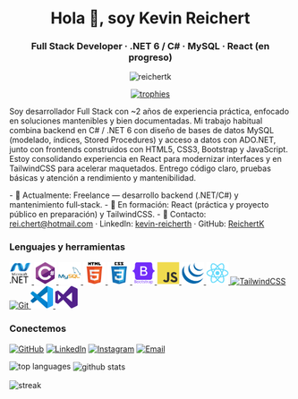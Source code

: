 <h1 align="center">Hola 👋, soy Kevin Reichert</h1>
<h3 align="center">Full Stack Developer · .NET 6 / C# · MySQL · React (en progreso)</h3>

<p align="center">
  <img src="https://komarev.com/ghpvc/?username=ReichertK&label=Profile%20views&color=0e75b6&style=flat" alt="reichertk" />
</p>

<p align="center">
  <a href="https://github.com/ryo-ma/github-profile-trophy"><img src="https://github-profile-trophy.vercel.app/?username=ReichertK" alt="trophies" /></a>
</p>

<p align="left">
Soy desarrollador Full Stack con ~2 años de experiencia práctica, enfocado en soluciones mantenibles y bien documentadas. Mi trabajo habitual combina backend en C# / .NET 6 con diseño de bases de datos MySQL (modelado, índices, Stored Procedures) y acceso a datos con ADO.NET, junto con frontends construidos con HTML5, CSS3, Bootstrap y JavaScript. Estoy consolidando experiencia en React para modernizar interfaces y en TailwindCSS para acelerar maquetados. Entrego código claro, pruebas básicas y atención a rendimiento y mantenibilidad.
</p>

<p align="left">
- 🔭 Actualmente: Freelance — desarrollo backend (.NET/C#) y mantenimiento full‑stack.  
- 🌱 En formación: React (práctica y proyecto público en preparación) y TailwindCSS.  
- 💬 Contacto: <a href="mailto:rei.chert@hotmail.com">rei.chert@hotmail.com</a> · LinkedIn: <a href="https://linkedin.com/in/kevin-reicherth">kevin-reicherth</a> · GitHub: <a href="https://github.com/ReichertK">ReichertK</a>
</p>

<h3 align="left">Lenguajes y herramientas</h3>
<p align="left">
  <a href="https://learn.microsoft.com/dotnet/" target="_blank" rel="noreferrer"> <img src="https://raw.githubusercontent.com/devicons/devicon/master/icons/dot-net/dot-net-original-wordmark.svg" alt=".NET" width="40" height="40"/> </a>
  <a href="https://docs.microsoft.com/dotnet/csharp/" target="_blank" rel="noreferrer"> <img src="https://raw.githubusercontent.com/devicons/devicon/master/icons/csharp/csharp-original.svg" alt="C#" width="40" height="40"/> </a>
  <a href="https://www.mysql.com/" target="_blank" rel="noreferrer"> <img src="https://raw.githubusercontent.com/devicons/devicon/master/icons/mysql/mysql-original-wordmark.svg" alt="MySQL" width="40" height="40"/> </a>
  <a href="https://developer.mozilla.org/es/docs/Web/HTML" target="_blank" rel="noreferrer"> <img src="https://raw.githubusercontent.com/devicons/devicon/master/icons/html5/html5-original-wordmark.svg" alt="HTML5" width="40" height="40"/> </a>
  <a href="https://developer.mozilla.org/es/docs/Web/CSS" target="_blank" rel="noreferrer"> <img src="https://raw.githubusercontent.com/devicons/devicon/master/icons/css3/css3-original-wordmark.svg" alt="CSS3" width="40" height="40"/> </a>
  <a href="https://getbootstrap.com" target="_blank" rel="noreferrer"> <img src="https://raw.githubusercontent.com/devicons/devicon/master/icons/bootstrap/bootstrap-plain-wordmark.svg" alt="Bootstrap" width="40" height="40"/> </a>
  <a href="https://developer.mozilla.org/en-US/docs/Web/JavaScript" target="_blank" rel="noreferrer"> <img src="https://raw.githubusercontent.com/devicons/devicon/master/icons/javascript/javascript-original.svg" alt="JavaScript" width="40" height="40"/> </a>
  <a href="https://jquery.com/" target="_blank" rel="noreferrer"> <img src="https://raw.githubusercontent.com/devicons/devicon/master/icons/jquery/jquery-original.svg" alt="jQuery" width="40" height="40"/> </a>
  <a href="https://reactjs.org/" target="_blank" rel="noreferrer"> <img src="https://raw.githubusercontent.com/devicons/devicon/master/icons/react/react-original.svg" alt="React" width="40" height="40"/> </a>
  <a href="https://tailwindcss.com/" target="_blank" rel="noreferrer"> <img src="https://www.vectorlogo.zone/logos/tailwindcss/tailwindcss-icon.svg" alt="TailwindCSS" width="40" height="40"/> </a>
  <a href="https://git-scm.com/" target="_blank" rel="noreferrer"> <img src="https://www.vectorlogo.zone/logos/git-scm/git-scm-icon.svg" alt="Git" width="40" height="40"/> </a>
  <a href="https://code.visualstudio.com/" target="_blank" rel="noreferrer"> <img src="https://raw.githubusercontent.com/devicons/devicon/master/icons/vscode/vscode-original.svg" alt="VS Code" width="40" height="40"/> </a>
  <a href="https://visualstudio.microsoft.com/" target="_blank" rel="noreferrer"> <img src="https://raw.githubusercontent.com/devicons/devicon/master/icons/visualstudio/visualstudio-plain.svg" alt="Visual Studio" width="40" height="40"/> </a>
</p>

<h3 align="left">Conectemos</h3>
<p align="left">
  <a href="https://github.com/ReichertK" target="_blank"><img align="center" src="https://raw.githubusercontent.com/rahuldkjain/github-profile-readme-generator/master/src/images/icons/Social/github.svg" alt="GitHub" height="30" width="40" /></a>
  <a href="https://linkedin.com/in/kevin-reicherth" target="_blank"><img align="center" src="https://raw.githubusercontent.com/rahuldkjain/github-profile-readme-generator/master/src/images/icons/Social/linked-in-alt.svg" alt="LinkedIn" height="30" width="40" /></a>
  <a href="https://instagram.com/rei.chert" target="_blank"><img align="center" src="https://raw.githubusercontent.com/rahuldkjain/github-profile-readme-generator/master/src/images/icons/Social/instagram.svg" alt="Instagram" height="30" width="40" /></a>
  <!-- Reemplazado el icono roto por un badge de Shields (con logo Gmail) -->
  <a href="mailto:rei.chert@hotmail.com" target="_blank"><img align="center" src="https://img.shields.io/badge/Email-rei.chert%40hotmail.com-D14836?style=flat&logo=gmail&logoColor=white" alt="Email" height="30" /></a>
</p>

<p>
  <img align="left" src="https://github-readme-stats.vercel.app/api/top-langs?username=ReichertK&show_icons=true&locale=en&layout=compact" alt="top languages" />
</p>

<p>&nbsp;<img align="center" src="https://github-readme-stats.vercel.app/api?username=ReichertK&show_icons=true&locale=en" alt="github stats" /></p>

<p><img align="center" src="https://github-readme-streak-stats.herokuapp.com/?user=ReichertK&" alt="streak" /></p>
